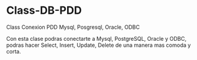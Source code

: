 # Class-DB-PDD
Class Conexion PDD Mysql, Posgresql, Oracle, ODBC

Con esta clase podras conectarte a Mysql, PostgreSQL, Oracle y ODBC, podras hacer Select, Insert, Update, Delete de una manera mas comoda y corta.

